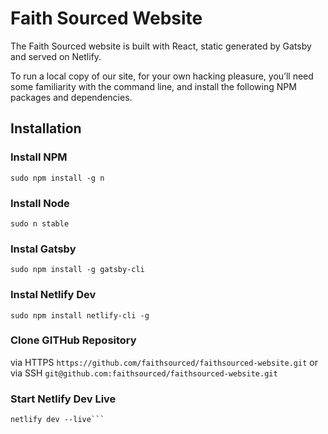 # Faith Sourced Website

The Faith Sourced website is built with React, static generated by Gatsby and served on Netlify.

To run a local copy of our site, for your own hacking pleasure, you’ll need some familiarity with the command line, and install the following NPM packages and dependencies.

## Installation

### Install NPM
```sudo npm install -g n```

### Install Node
```sudo n stable```

### Instal Gatsby
```sudo npm install -g gatsby-cli```

### Instal Netlify Dev
```sudo npm install netlify-cli -g```

### Clone GITHub Repository
via HTTPS
`https://github.com/faithsourced/faithsourced-website.git`
or via SSH
`git@github.com:faithsourced/faithsourced-website.git`

### Start Netlify Dev Live
```cd /path-to-cloned-git-repo/gatsby-faithsourced
netlify dev --live```
